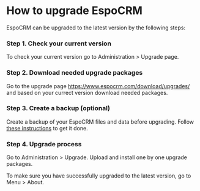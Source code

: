# How to upgrade EspoCRM

EspoCRM can be upgraded to the latest version by the following steps:

### Step 1. Check your current version

To check your current version go to Administration > Upgrade page.

### Step 2. Download needed upgrade packages

Go to the upgrade page https://www.espocrm.com/download/upgrades/ and based on your currect version download needed packages.

### Step 3. Create a backup (optional)

Create a backup of your EspoCRM files and data before upgrading. Follow [these instructions](https://github.com/espocrm/documentation/blob/master/administration/backup-and-restore.md) to get it done.

### Step 4. Upgrade process

Go to Administration > Upgrade. Upload and install one by one upgrade packages.

To make sure you have successfully upgraded to the latest version, go to Menu > About.
